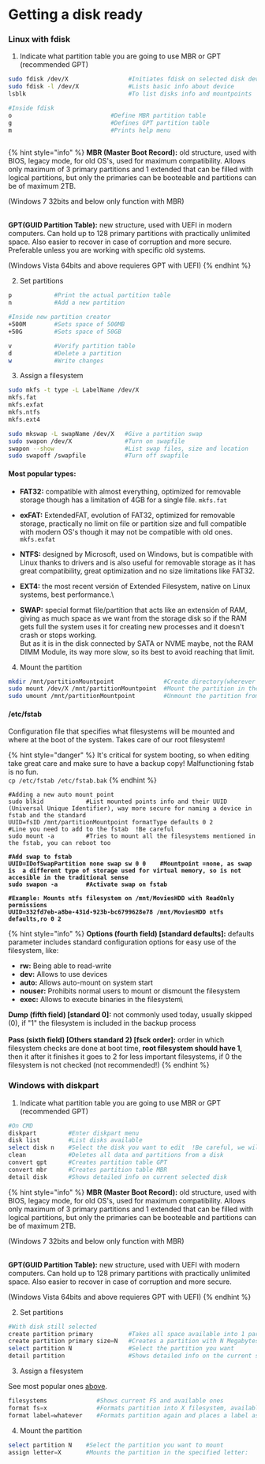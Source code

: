 # Getting a disk ready

### Linux with fdisk

1. Indicate what partition table you are going to use MBR or GPT (recommended GPT)

```bash
sudo fdisk /dev/X                 #Initiates fdisk on selected disk device
sudo fdisk -l /dev/X              #Lists basic info about device 
lsblk                             #To list disks info and mountpoints

#Inside fdisk
o                            #Define MBR partition table
g                            #Defines GPT partition table
m                            #Prints help menu
 
```

{% hint style="info" %}
**MBR (Master Boot Record):** old structure, used with BIOS, legacy mode, for old OS's, used for maximum compatibility. Allows only maximum of 3 primary partitions and 1 extended that can be filled with logical partitions, but only the primaries can be booteable and partitions can be of maximum 2TB.

(Windows 7 32bits and below only function with MBR)

\
**GPT(GUID Partition Table):** new structure, used with UEFI in modern computers. Can hold up to 128 primary partitions with practically unlimited space. Also easier to recover in case of corruption and more secure. Preferable unless you are working with specific old systems.

(Windows Vista 64bits and above requieres GPT with UEFI)
{% endhint %}

2. Set partitions&#x20;

```bash
p            #Print the actual partition table
n            #Add a new partition

#Inside new partition creator
+500M        #Sets space of 500MB
+50G         #Sets space of 50GB

v            #Verify partition table
d            #Delete a partition
w            #Write changes

```

3. Assign a filesystem&#x20;

```bash
sudo mkfs -t type -L LabelName /dev/X    
mkfs.fat
mkfs.exfat
mkfs.ntfs
mkfs.ext4 

sudo mkswap -L swapName /dev/X   #Give a partition swap
sudo swapon /dev/X               #Turn on swapfile
swapon --show                    #List swap files, size and location
sudo swapoff /swapfile           #Turn off swapfile

```

#### Most popular types:

* **FAT32:** compatible with almost everything, optimized for removable storage though has a limitation of 4GB for a single file. `mkfs.fat`
* **exFAT:** ExtendedFAT, evolution of FAT32, optimized for removable storage, practically no limit on file or partition size and full compatible with modern OS's though it may not be compatible with old ones. `mkfs.exfat`
* **NTFS:** designed by Microsoft, used on Windows, but is compatible with Linux thanks to drivers and is also useful for removable storage as it has great compatibility, great optimization and no size limitations like FAT32.
* **EXT4:** the most recent versión of Extended Filesystem, native on Linux systems, best performance.\

* **SWAP:** special format file/partition that acts like an extensión of RAM, giving as much space as we want from the storage disk so if the RAM gets full the system uses it for creating new processes and it doesn't crash or stops working.\
  But as it is in the disk connected by SATA or NVME maybe, not the RAM DIMM Module, its way more slow, so its best to avoid reaching that limit.

4. Mount the partition&#x20;

```bash
mkdir /mnt/partitionMountpoint              #Create directory(wherever you want, /mnt recommended by FHS) that will act as mount point  ?Where we will have access to the insides of the partition
sudo mount /dev/X /mnt/partitionMountpoint  #Mount the partition in the directory previously created
sudo umount /mnt/partitionMountpoint        #Unmount the partition from the file system, it will still be on /dev/X

```

#### **/etc/fstab**

Configuration file that specifies what filesystems will be mounted and where at the boot of the system. Takes care of our root filesystem!

{% hint style="danger" %}
It's critical for system booting, so when editing take great care and make sure to have a backup copy! Malfunctioning fstab is no fun.\
`cp /etc/fstab /etc/fstab.bak`
{% endhint %}

<pre class="language-bash"><code class="lang-bash">#Adding a new auto mount point
sudo blkid            #List mounted points info and their UUID (Universal Unique Identifier), way more secure for naming a device in fstab and the standard
UUID=fsID /mnt/partitionMountpoint formatType defaults 0 2        #Line you need to add to the fstab  !Be careful
sudo mount -a         #Tries to mount all the filesystems mentioned in the fstab, you can reboot too
<strong> 
</strong><strong>#Add swap to fstab
</strong><strong>UUID=IDofSwapPartition none swap sw 0 0    #Mountpoint =none, as swap is  a different type of storage used for virtual memory, so is not accesible in the traditional sense 
</strong><strong>sudo swapon -a        #Activate swap on fstab
</strong><strong>
</strong><strong>#Example: Mounts ntfs filesystem on /mnt/MoviesHDD with ReadOnly permissions
</strong><strong>UUID=332fd7eb-a8be-431d-923b-bc6799628e78 /mnt/MoviesHDD ntfs defaults,ro 0 2      
</strong></code></pre>

{% hint style="info" %}
**Options (fourth field) \[standard defaults]:** defaults parameter includes standard configuration options for easy use of the filesystem, like:

* **rw:** Being able to read-write
* **dev:** Allows to use devices
* **auto:** Allows auto-mount on system start
* **nouser:** Prohibits normal users to mount or dismount the filesystem
* **exec:** Allows to execute binaries in the filesystem\


**Dump (fifth field) \[standard 0]:** not commonly used today, usually skipped (0), if "1" the filesystem is included in the backup process\
\
**Pass (sixth field) \[Others standard 2) \[fsck order]:** order in which filesystem checks are done at boot time, **root filesystem should have 1**, then it after it finishes it goes to 2 for less important filesystems, if 0 the filesystem is not checked (not recommended!)
{% endhint %}





### Windows with diskpart

1. Indicate what partition table you are going to use MBR or GPT (recommended GPT)

```powershell
#On CMD
diskpart         #Enter diskpart menu
disk list        #List disks available
select disk n    #Select the disk you want to edit  !Be careful, we will delete all data!
clean            #Deletes all data and partitions from a disk
convert gpt      #Creates partition table GPT
convert mbr      #Creates partition table MBR
detail disk      #Shows detailed info on current selected disk

```

{% hint style="info" %}
**MBR (Master Boot Record):** old structure, used with BIOS, legacy mode, for old OS's, used for maximum compatibility. Allows only maximum of 3 primary partitions and 1 extended that can be filled with logical partitions, but only the primaries can be booteable and partitions can be of maximum 2TB.

(Windows 7 32bits and below only function with MBR)

\
**GPT(GUID Partition Table):** new structure, used with UEFI with modern computers. Can hold up to 128 primary partitions with practically unlimited space. Also easier to recover in case of corruption and more secure.

(Windows Vista 64bits and above requieres GPT with UEFI)
{% endhint %}

2. Set partitions

```powershell
#With disk still selected
create partition primary          #Takes all space available into 1 partition
create partition primary size=N   #Creates a partition with N Megabytes
select partition N                #Select the partition you want
detail partition                  #Shows detailed info on the current selected partition

```

3. Assign a filesystem

See most popular ones [above](getting-a-disk-ready.md#most-popular-types).&#x20;

```powershell
filesystems              #Shows current FS and available ones
format fs=x              #Formats partition into X filesystem, available: NTFS, FAT, FAT32
format label=whatever    #Formats partition again and places a label as a "name", if done first formats partition to NTFS by default

```

4. Mount the partition

```powershell
select partition N    #Select the partition you want to mount
assign letter=X       #Mounts the partition in the specified letter:

```
